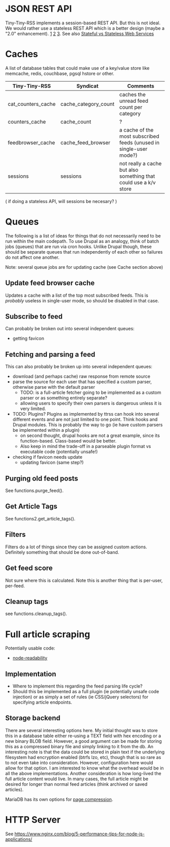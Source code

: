 # JSON REST API
Tiny-Tiny-RSS implements a session-based REST API. But this is not ideal. We would rather
use a stateless REST API which is a better design (maybe a "2.0" enhancement).
[1](https://stackoverflow.com/a/3105337)
[2](https://stackoverflow.com/a/3106962)
[3](https://stackoverflow.com/a/2641993).
See also [Stateful vs Stateless Web Services
](https://nordicapis.com/defining-stateful-vs-stateless-web-services/)

# Caches
A list of database tables that could make use of a key/value store like memcache, redis,
couchbase, pgsql hstore or other.

Tiny-Tiny-RSS | Syndicat | Comments
------------- | -------- | --------
cat_counters_cache | cache_category_count | caches the unread feed count per category
counters_cache | cache_count | ?
feedbrowser_cache | cache_feed_browser | a cache of the most subscribed feeds (unused in single-user mode?)
sessions | sessions | not really a cache but also something that could use a k/v store
( if doing a stateless API, will sessions be necesary? )

# Queues
The following is a list of ideas for things that do not necessarily need to be run within
the main codepath. To use Drupal as an analogy, think of batch jobs (queues) that are run
via cron hooks. Unlike Drupal though, these should be separate queues that run
independently of each other so failures do not affect one another.

Note: several queue jobs are for updating cache (see Cache section above)

## Update feed browser cache
Updates a cache with a list of the top most subscribed feeds. This is *probably* useless
in single-user mode, so should be disabled in that case.

## Subscribe to feed
Can probably be broken out into several independent queues:
  * getting favicon

## Fetching and parsing a feed
This can also probably be broken up into several independent queues:
  * download (and perhaps cache) raw response from remote source
  * parse the source for each user that has specified a custom parser, otherwise parse
    with the default parser
    * TODO: is a full-article fetcher going to be implemented as a custom parser or as
      something entirely separate?
    * allowing users to specify their own parsers is dangerous unless it is very limited.
  * TODO: Plugins? Plugins as implemented by ttrss can hook into several different events
    and are not just limited to one point. Think hooks and Drupal modules. This is
    probably the way to go (ie have custom parsers be implemented within a plugin)
    * on second thought, drupal hooks are not a great example, since its function-based.
      Class-based would be better.
    * Also keep in mind the trade-off in a parseable plugin format vs executable code
      (potentially unsafe!)
  * checking if favicon needs update
    * updating favicon (same step?)

## Purging old feed posts
See functions.purge_feed().

## Get Article Tags
See functions2.get_article_tags().

## Filters
Filters do a lot of things since they can be assigned custom actions. Definitely something
that should be done out-of-band.

## Get feed score
Not sure where this is calculated. Note this is another thing that is per-user, per-feed.

## Cleanup tags
see functions.cleanup_tags().


# Full article scraping
Potentially usable code:
 * [node-readability](https://github.com/Tjatse/node-readability)

## Implementation
 * Where to implement this regarding the feed parsing life cycle?
 * Should this be implemented as a full plugin (ie potentially unsafe code injection) or
   as simply a set of rules (ie CSS/jQuery selectors) for specifying article endpoints.

## Storage backend
There are several interesting options here. My initial thought was to store this in a
database table either re-using a TEXT field with hex encoding or a new binary BLOB field.
However, a good argument can be made for storing this as a compressed binary file and
simply linking to it from the db. An interesting note is that the data could be stored in
plain text if the underlying filesystem had encryption enabled (btrfs lzo, etc), though
that is so rare as to not even take into consideration. However, configuration here would
allow for that option. I am interested to know what the overhead would be in all the above
implementations. Another consideration is how long-lived the full article content would
live. In many cases, the full article might be desired for longer than normal feed
articles (think archived or saved articles).

MariaDB has its own options for [page compression](https://mariadb.com/kb/en/library/compression/).

# HTTP Server
See https://www.nginx.com/blog/5-performance-tips-for-node-js-applications/
